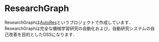# ResearchGraph
ResearchGraphは[AutoRes](https://www.autores.one/japanese)というプロジェクトで作成しています．
ResearchGraphは完全な機械学習研究の自動化および，自動研究システムの自己改善を目的としたOSSになります．
